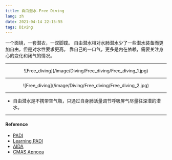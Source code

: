 ```yaml
---
title: 自由潜水-Free Diving
lang: zh
date: 2021-04-14 22:15:55
tags: Diving
---
```


一个面镜，一套潜衣，一双脚蹼。
自由潜水相对水肺潜水少了一些潜水装备而更加自由，但是对水性要求更高。
靠自己的一口气，更多是内在依赖，需要关注身心的变化和闭气的情况。

----------------------------------------

<center>![Free_diving](/image/Diving/Free_diving/Free_diving_1.jpg)</center>

----------------------------------------

<center>![Free_diving](/image/Diving/Free_diving/Free_diving_2.jpg)</center>

----------------------------------------

* 自由潜水是不携带空气瓶，只通过自身肺活量调节呼吸屏气尽量往深潜的潜水。

----------------------------------------

#### Reference

- [PADI](https://www.padi.com/ "Title") 
- [Learning PADI](https://learning.padi.com/training/dashboard "Title")
- [AIDA](https://www.aidainternational.org/Freediving "Title")
- [CMAS Apnoea](https://www.cmas.org/apnoea "Title")